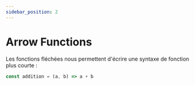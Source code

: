 ```yaml
---
sidebar_position: 2
---
```


# Arrow Functions

Les fonctions fléchées nous permettent d'écrire une syntaxe de fonction plus courte :

```javascript
const addition = (a, b) => a + b 
```